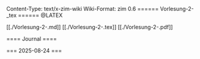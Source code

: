 Content-Type: text/x-zim-wiki
Wiki-Format: zim 0.6
====== Vorlesung-2-_tex ======
@LATEX 

[[./Vorlesung-2-.md]]
[[./Vorlesung-2-.tex]]
[[./Vorlesung-2-.pdf]]

==== Journal ====

=== 2025-08-24 ===
